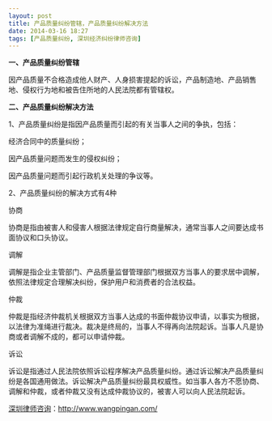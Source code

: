 ```yaml
---
layout: post
title: 产品质量纠纷管辖，产品质量纠纷解决方法
date: 2014-03-16 18:27
tags: [产品质量纠纷, 深圳经济纠纷律师咨询]
---
```

<strong>一、产品质量纠纷管辖</strong>

因产品质量不合格造成他人财产、人身损害提起的诉讼，产品制造地、产品销售地、侵权行为地和被告住所地的人民法院都有管辖权。

<strong>二、产品质量纠纷解决方法</strong>

1、产品质量纠纷是指因产品质量而引起的有关当事人之间的争执，包括：

经济合同中的质量纠纷；

因产品质量问题而发生的侵权纠纷；

因产品质量问题而引起行政机关处理的争议等。

2、产品质量纠纷的解决方式有4种

协商

协商是指由被害人和侵害人根据法律规定自行商量解决，通常当事人之间要达成书面协议和口头协议。

调解

调解是指企业主管部门、产品质量监督管理部门根据双方当事人的要求居中调解，依照法律规定合理解决纠纷，保护用户和消费者的合法权益。

仲裁

仲裁是指经济仲裁机关根据双方当事人达成的书面仲裁协议申请，以事实为根据，以法律为准绳进行裁决。裁决是终局的，当事人不得再向法院起诉。当事人凡是协商或者调解不成的，都可以申请仲裁。

诉讼

诉讼是指通过人民法院依照诉讼程序解决产品质量纠纷。通过诉讼解决产品质量纠纷是各国通用做法。诉讼解决产品质量纠纷最具权威性。如当事人各方不愿协商、调解和仲裁，或者仲裁又没有达成仲裁协议的，被害人可以向人民法院起诉。

<a href="http://www.wangpingan.com/">深圳律师咨询</a>：<a href="http://www.wangpingan.com/">http://www.wangpingan.com/</a>

